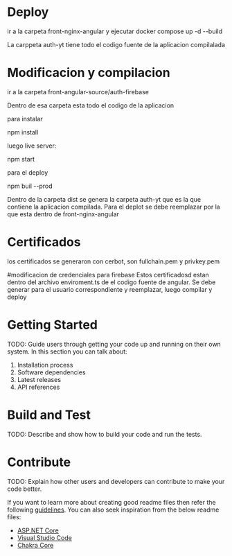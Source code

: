 # Deploy 
ir a la carpeta front-nginx-angular y ejecutar docker compose up -d --build

La carppeta auth-yt tiene todo el codigo fuente de la aplicacion compilalada

# Modificacion y compilacion
ir a la carpeta front-angular-source/auth-firebase

Dentro de esa carpeta esta todo el codigo de la aplicacion

para instalar 

npm install

luego  live server:

npm start

para el deploy

npm buil --prod

Dentro de la carpeta dist se genera la carpeta auth-yt que es la que contiene la aplicacion compilada. Para el deplot se debe reemplazar por la que esta dentro de front-nginx-angular


# Certificados

los certificados se generaron con cerbot, son fullchain.pem y privkey.pem

#modificacion de credenciales para firebase
Estos certificadosd estan dentro del archivo enviroment.ts de el codigo fuente de angular. Se debe generar para el usuario correspondiente y reemplazar, luego compilar y deploy




# Getting Started
TODO: Guide users through getting your code up and running on their own system. In this section you can talk about:
1.	Installation process
2.	Software dependencies
3.	Latest releases
4.	API references

# Build and Test
TODO: Describe and show how to build your code and run the tests. 

# Contribute
TODO: Explain how other users and developers can contribute to make your code better. 

If you want to learn more about creating good readme files then refer the following [guidelines](https://docs.microsoft.com/en-us/azure/devops/repos/git/create-a-readme?view=azure-devops). You can also seek inspiration from the below readme files:
- [ASP.NET Core](https://github.com/aspnet/Home)
- [Visual Studio Code](https://github.com/Microsoft/vscode)
- [Chakra Core](https://github.com/Microsoft/ChakraCore)
